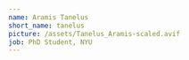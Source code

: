 ```yaml
---
name: Aramis Tanelus
short_name: tanelus
picture: /assets/Tanelus_Aramis-scaled.avif
job: PhD Student, NYU
---
```


